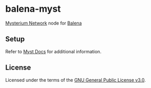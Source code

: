 # balena-myst
[Mysterium Network](https://www.mysterium.network/) node for [Balena](https://www.balena.io/)

## Setup
Refer to [Myst Docs](https://docs.mysterium.network/) for additional information.

## License
Licensed under the terms of the [GNU General Public License v3.0](./LICENSE).
